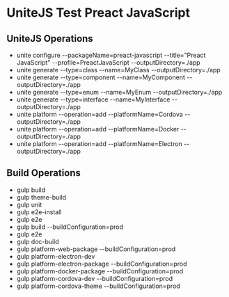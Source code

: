 # UniteJS Test Preact JavaScript

## UniteJS Operations

* unite configure --packageName=preact-javascript --title="Preact JavaScript" --profile=PreactJavaScript --outputDirectory=./app
* unite generate --type=class --name=MyClass --outputDirectory=./app
* unite generate --type=component --name=MyComponent --outputDirectory=./app
* unite generate --type=enum --name=MyEnum --outputDirectory=./app
* unite generate --type=interface --name=MyInterface --outputDirectory=./app
* unite platform --operation=add --platformName=Cordova --outputDirectory=./app
* unite platform --operation=add --platformName=Docker --outputDirectory=./app
* unite platform --operation=add --platformName=Electron --outputDirectory=./app

## Build Operations

* gulp build
* gulp theme-build
* gulp unit
* gulp e2e-install
* gulp e2e
* gulp build --buildConfiguration=prod
* gulp e2e
* gulp doc-build
* gulp platform-web-package --buildConfiguration=prod
* gulp platform-electron-dev
* gulp platform-electron-package --buildConfiguration=prod
* gulp platform-docker-package --buildConfiguration=prod
* gulp platform-cordova-dev --buildConfiguration=prod
* gulp platform-cordova-theme --buildConfiguration=prod
